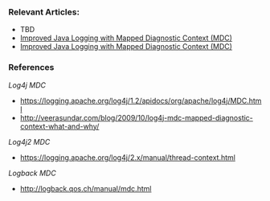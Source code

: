 ### Relevant Articles:
- TBD
- [Improved Java Logging with Mapped Diagnostic Context (MDC)](http://www.baeldung.com/mdc-in-log4j-2-logback)
- [Improved Java Logging with Mapped Diagnostic Context (MDC)](http://www.baeldung.com/mdc-in-log4j-2-logback)

### References

_Log4j MDC_
* <https://logging.apache.org/log4j/1.2/apidocs/org/apache/log4j/MDC.html>
* <http://veerasundar.com/blog/2009/10/log4j-mdc-mapped-diagnostic-context-what-and-why/>

_Log4j2 MDC_
* <https://logging.apache.org/log4j/2.x/manual/thread-context.html>

_Logback MDC_
* <http://logback.qos.ch/manual/mdc.html>


